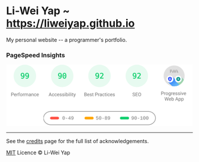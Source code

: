 # Li-Wei Yap ~ https://liweiyap.github.io

My personal website -- a programmer's portfolio.

### PageSpeed Insights

<a href="https://pagespeed.web.dev/report?url=https%3A%2F%2Fliweiyap.github.io%2F&form_factor=desktop"><img width="600px" src="assets/pagespeed-insights.svg"></a>

---

See the [credits](https://liweiyap.github.io/credits) page for the full list of acknowledgements.

[MIT](https://github.com/liweiyap/liweiyap.github.io/blob/master/LICENSE) Licence © Li-Wei Yap
